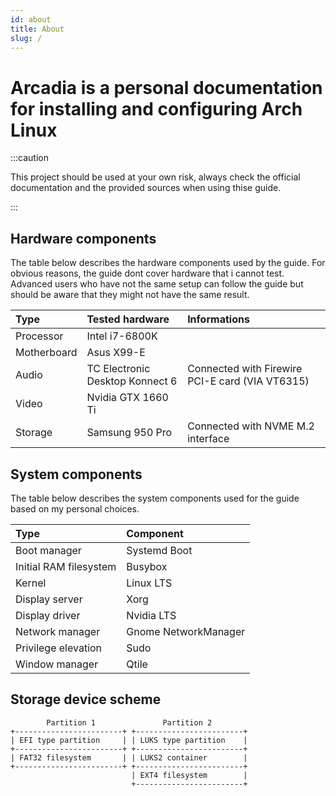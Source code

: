 ```yaml
---
id: about
title: About
slug: /
---
```


# Arcadia is a personal documentation for installing and configuring Arch Linux 

:::caution

This project should be used at your own risk, always check the official documentation and the provided   sources when using thise guide.

:::

## Hardware components

The table below describes the hardware components used by the guide. For obvious reasons, the guide dont cover hardware that i cannot test. Advanced users who have not the same setup can follow the guide but should be aware that they might not have the same result.

| Type        | Tested hardware                 | Informations                                    |
|:------------|:--------------------------------|:------------------------------------------------|
| Processor   | Intel i7-6800K                  |                                                 |
| Motherboard | Asus X99-E                      |                                                 |
| Audio       | TC Electronic Desktop Konnect 6 | Connected with Firewire PCI-E card (VIA VT6315) |
| Video       | Nvidia GTX 1660 Ti              |                                                 |
| Storage     | Samsung 950 Pro                 | Connected with NVME M.2 interface               |

## System components

The table below describes the system components used for the guide based on my personal choices.

| Type                   | Component            |
|:-----------------------|:---------------------|
| Boot manager           | Systemd Boot         |
| Initial RAM filesystem | Busybox              |
| Kernel                 | Linux LTS            |
| Display server         | Xorg                 |
| Display driver         | Nvidia LTS           |
| Network manager        | Gnome NetworkManager |
| Privilege elevation    | Sudo                 |
| Window manager         | Qtile                |

## Storage device scheme

``` text
        Partition 1               Partition 2
+------------------------+ +------------------------+
| EFI type partition     | | LUKS type partition    |
+------------------------+ +------------------------+
| FAT32 filesystem       | | LUKS2 container        |
+------------------------+ +------------------------+
                           | EXT4 filesystem        |
                           +------------------------+
```
